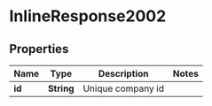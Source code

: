 
# InlineResponse2002

## Properties
Name | Type | Description | Notes
------------ | ------------- | ------------- | -------------
**id** | **String** | Unique company id | 



